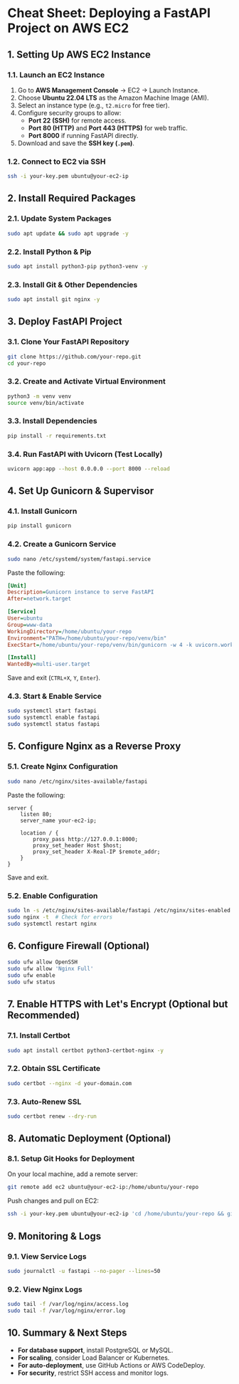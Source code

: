 # Cheat Sheet: Deploying a FastAPI Project on AWS EC2

## **1. Setting Up AWS EC2 Instance**

### **1.1. Launch an EC2 Instance**

1. Go to **AWS Management Console** → EC2 → Launch Instance.
2. Choose **Ubuntu 22.04 LTS** as the Amazon Machine Image (AMI).
3. Select an instance type (e.g., `t2.micro` for free tier).
4. Configure security groups to allow:
    - **Port 22 (SSH)** for remote access.
    - **Port 80 (HTTP)** and **Port 443 (HTTPS)** for web traffic.
    - **Port 8000** if running FastAPI directly.
5. Download and save the **SSH key (`.pem`)**.

### **1.2. Connect to EC2 via SSH**

```bash
ssh -i your-key.pem ubuntu@your-ec2-ip
```

## **2. Install Required Packages**

### **2.1. Update System Packages**

```bash
sudo apt update && sudo apt upgrade -y
```

### **2.2. Install Python & Pip**

```bash
sudo apt install python3-pip python3-venv -y
```

### **2.3. Install Git & Other Dependencies**

```bash
sudo apt install git nginx -y
```

## **3. Deploy FastAPI Project**

### **3.1. Clone Your FastAPI Repository**

```bash
git clone https://github.com/your-repo.git
cd your-repo
```

### **3.2. Create and Activate Virtual Environment**

```bash
python3 -m venv venv
source venv/bin/activate
```

### **3.3. Install Dependencies**

```bash
pip install -r requirements.txt
```

### **3.4. Run FastAPI with Uvicorn (Test Locally)**

```bash
uvicorn app:app --host 0.0.0.0 --port 8000 --reload
```

## **4. Set Up Gunicorn & Supervisor**

### **4.1. Install Gunicorn**

```bash
pip install gunicorn
```

### **4.2. Create a Gunicorn Service**

```bash
sudo nano /etc/systemd/system/fastapi.service
```

Paste the following:

```ini
[Unit]
Description=Gunicorn instance to serve FastAPI
After=network.target

[Service]
User=ubuntu
Group=www-data
WorkingDirectory=/home/ubuntu/your-repo
Environment="PATH=/home/ubuntu/your-repo/venv/bin"
ExecStart=/home/ubuntu/your-repo/venv/bin/gunicorn -w 4 -k uvicorn.workers.UvicornWorker -b 127.0.0.1:8000 app:app

[Install]
WantedBy=multi-user.target
```

Save and exit (`CTRL+X`, `Y`, `Enter`).

### **4.3. Start & Enable Service**

```bash
sudo systemctl start fastapi
sudo systemctl enable fastapi
sudo systemctl status fastapi
```

## **5. Configure Nginx as a Reverse Proxy**

### **5.1. Create Nginx Configuration**

```bash
sudo nano /etc/nginx/sites-available/fastapi
```

Paste the following:

```nginx
server {
    listen 80;
    server_name your-ec2-ip;

    location / {
        proxy_pass http://127.0.0.1:8000;
        proxy_set_header Host $host;
        proxy_set_header X-Real-IP $remote_addr;
    }
}
```

Save and exit.

### **5.2. Enable Configuration**

```bash
sudo ln -s /etc/nginx/sites-available/fastapi /etc/nginx/sites-enabled
sudo nginx -t  # Check for errors
sudo systemctl restart nginx
```

## **6. Configure Firewall (Optional)**

```bash
sudo ufw allow OpenSSH
sudo ufw allow 'Nginx Full'
sudo ufw enable
sudo ufw status
```

## **7. Enable HTTPS with Let's Encrypt (Optional but Recommended)**

### **7.1. Install Certbot**

```bash
sudo apt install certbot python3-certbot-nginx -y
```

### **7.2. Obtain SSL Certificate**

```bash
sudo certbot --nginx -d your-domain.com
```

### **7.3. Auto-Renew SSL**

```bash
sudo certbot renew --dry-run
```

## **8. Automatic Deployment (Optional)**

### **8.1. Setup Git Hooks for Deployment**

On your local machine, add a remote server:

```bash
git remote add ec2 ubuntu@your-ec2-ip:/home/ubuntu/your-repo
```

Push changes and pull on EC2:

```bash
ssh -i your-key.pem ubuntu@your-ec2-ip 'cd /home/ubuntu/your-repo && git pull && sudo systemctl restart fastapi'
```

## **9. Monitoring & Logs**

### **9.1. View Service Logs**

```bash
sudo journalctl -u fastapi --no-pager --lines=50
```

### **9.2. View Nginx Logs**

```bash
sudo tail -f /var/log/nginx/access.log
sudo tail -f /var/log/nginx/error.log
```

## **10. Summary & Next Steps**

- **For database support**, install PostgreSQL or MySQL.
- **For scaling**, consider Load Balancer or Kubernetes.
- **For auto-deployment**, use GitHub Actions or AWS CodeDeploy.
- **For security**, restrict SSH access and monitor logs.